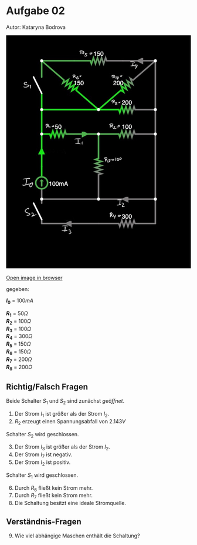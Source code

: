 # Aufgabe 02

Autor: Kataryna Bodrova

![Circuit - State 0](./circuit-20230112-1355.jpg)

[Open image in browser](./circuit-20230112-1355.jpg)

gegeben:

**$I_0$** = $100mA$

**$R_1$** = $50 \Omega$ \
**$R_2$** = $100 \Omega$ \
**$R_3$** = $100 \Omega$ \
**$R_4$** = $300 \Omega$ \
**$R_5$** = $150 \Omega$ \
**$R_6$** = $150 \Omega$ \
**$R_7$** = $200 \Omega$ \
**$R_8$** = $200 \Omega$

## Richtig/Falsch Fragen

Beide Schalter $S_1$ und $S_2$ sind zunächst _geöffnet_.

1. Der Strom $I_1$ ist größer als der Strom $I_2$.
1. $R_2$ erzeugt einen Spannungsabfall von $2.143V$

Schalter $S_2$ wird geschlossen.

3. Der Strom $I_3$ ist größer als der Strom $I_2$.
1. Der Strom $I_7$ ist negativ.
1. Der Strom $I_2$ ist positiv.

Schalter $S_1$ wird geschlossen.

6. Durch $R_6$ fließt kein Strom mehr.
1. Durch $R_7$ fließt kein Strom mehr.
1. Die Schaltung besitzt eine ideale Stromquelle.

## Verständnis-Fragen

9. Wie viel abhängige Maschen enthält die Schaltung?
